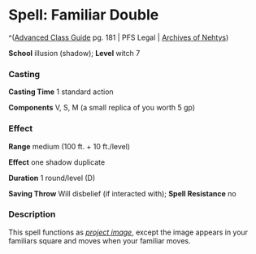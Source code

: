 # Spell: Familiar Double

^([Advanced Class Guide][ss-familiar-double] pg. 181 | PFS Legal | [Archives of Nehtys][sn-familiar-double])

**School** illusion (shadow); **Level** witch 7

### Casting

**Casting Time** 1 standard action  

**Components** V, S, M (a small replica of you worth 5 gp)

### Effect

**Range** medium (100 ft. + 10 ft./level)  

**Effect** one shadow duplicate  

**Duration** 1 round/level (D)  

**Saving Throw** Will disbelief (if interacted with); **Spell Resistance** no

### Description

This spell functions as _[project image]_, except the image appears in your familiars square and moves when your familiar moves.

[ss-familiar-double]: http://paizo.com/products/btpy978v
[sn-familiar-double]: http://www.archivesofnethys.com/SpellDisplay.aspx?ItemName=Familiar%20Double
[project image]: http://www.archivesofnethys.com/SpellDisplay.aspx?ItemName=project%20image